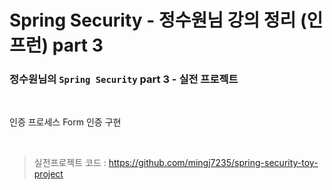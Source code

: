 # Spring Security - 정수원님 강의 정리 (인프런) part 3

### 정수원님의 ``Spring Security`` part 3 - 실전 프로젝트

<br>

인증 프로세스 Form 인증 구현

<br>

> 실전프로젝트 코드 : https://github.com/mingj7235/spring-security-toy-project